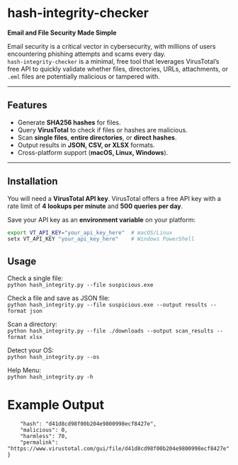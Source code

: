 # hash-integrity-checker

**Email and File Security Made Simple**

Email security is a critical vector in cybersecurity, with millions of users encountering phishing attempts and scams every day.  
`hash-integrity-checker` is a minimal, free tool that leverages VirusTotal’s free API to quickly validate whether files, directories, URLs, attachments, or `.eml` files are potentially malicious or tampered with.

---

## Features

- Generate **SHA256 hashes** for files.  
- Query **VirusTotal** to check if files or hashes are malicious.  
- Scan **single files**, **entire directories**, or **direct hashes**.  
- Output results in **JSON, CSV, or XLSX** formats.  
- Cross-platform support (**macOS, Linux, Windows**).  

---

## Installation

You will need a **VirusTotal API key**. VirusTotal offers a free API key with a rate limit of **4 lookups per minute** and **500 queries per day**.  

Save your API key as an **environment variable** on your platform:

```bash
export VT_API_KEY="your_api_key_here"  # macOS/Linux
setx VT_API_KEY "your_api_key_here"    # Windows PowerShell
```

## Usage
Check a single file:\
`python hash_integrity.py --file suspicious.exe`

Check a file and save as JSON file:\
`python hash_integrity.py --file suspicious.exe --output results --format json`

Scan a directory:\
`python hash_integrity.py --file ./downloads --output scan_results --format xlsx`

Detect your OS:\
`python hash_integrity.py --os`

Help Menu:\
`python hash_integrity.py -h`

# Example Output
```{
    "hash": "d41d8cd98f00b204e9800998ecf8427e",
    "malicious": 0,
    "harmless": 70,
    "permalink": "https://www.virustotal.com/gui/file/d41d8cd98f00b204e9800998ecf8427e"
}
```
